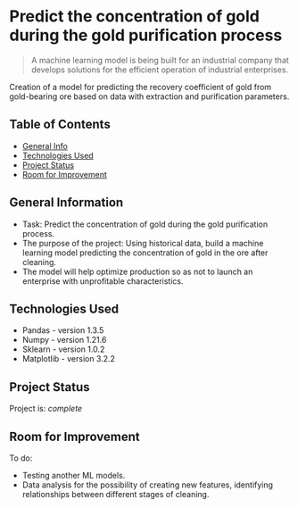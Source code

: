 # Predict the concentration of gold during the gold purification process

>A machine learning model is being built for an industrial company that develops solutions for the efficient operation of industrial enterprises.

Creation of a model for predicting the recovery coefficient of gold from gold-bearing ore based on data with extraction and purification parameters.

## Table of Contents
* [General Info](#general-information)
* [Technologies Used](#technologies-used)
* [Project Status](#project-status)
* [Room for Improvement](#room-for-improvement)


## General Information
- Task: Predict the concentration of gold during the gold purification process.
- The purpose of the project: Using historical data, build a machine learning model predicting the concentration of gold in the ore after cleaning.
- The model will help optimize production so as not to launch an enterprise with unprofitable characteristics.



## Technologies Used
- Pandas - version 1.3.5
- Numpy - version 1.21.6
- Sklearn - version 1.0.2
- Matplotlib - version 3.2.2


## Project Status
Project is: _complete_ 

## Room for Improvement

To do:
- Testing another ML models.
- Data analysis for the possibility of creating new features, identifying relationships between different stages of cleaning.
